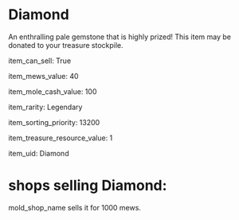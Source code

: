 # Diamond

An enthralling pale gemstone that is highly prized! This item may be donated to your treasure stockpile.

item_can_sell: True

item_mews_value: 40

item_mole_cash_value: 100

item_rarity: Legendary

item_sorting_priority: 13200

item_treasure_resource_value: 1

item_uid: Diamond

# shops selling Diamond:

mold_shop_name sells it for 1000 mews.
